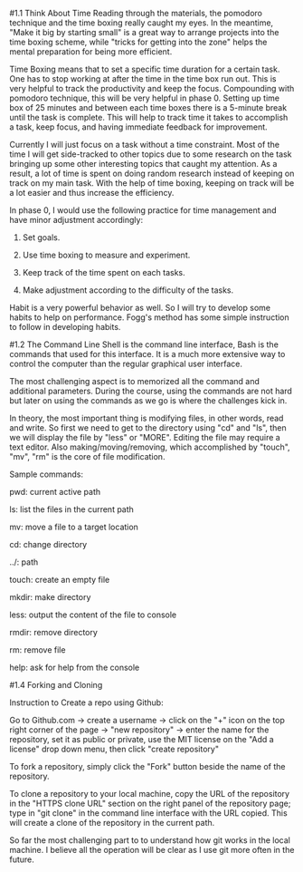 #1.1 Think About Time
Reading through the materials, the pomodoro technique and the time boxing really caught my eyes. In the meantime, "Make it big by starting small" is a great way to arrange projects into the time boxing scheme, while "tricks for getting into the zone" helps the mental preparation for being more efficient.

Time Boxing means that to set a specific time duration for a certain task. One has to stop working at after the time in the time box run out. This is very helpful to track the productivity and keep the focus. Compounding with pomodoro technique, this will be very helpful in phase 0. Setting up time box of 25 minutes and between each time boxes there is a 5-minute break until the task is complete. This will help to track time it takes to accomplish a task, keep focus, and having immediate feedback for improvement.

Currently I will just focus on a task without a time constraint. Most of the time I will get side-tracked to other topics due to some research on the task bringing up some other interesting topics that caught my attention. As a result, a lot of time is spent on doing random research instead of keeping on track on my main task. With the help of time boxing, keeping on track will be a lot easier and thus increase the efficiency.

In phase 0, I would use the following practice for time management and have minor adjustment accordingly:

1. Set goals.

2. Use time boxing to measure and experiment.

3. Keep track of the time spent on each tasks.

4. Make adjustment according to the difficulty of the tasks.



Habit is a very powerful behavior as well. So I will try to develop some habits to help on performance. Fogg's method has some simple instruction to follow in developing habits.

#1.2 The Command Line
 Shell is the command line interface, Bash is the commands that used for this interface. It is a much more extensive way to control the computer than the regular graphical user interface.

The most challenging aspect is to memorized all the command and additional parameters. During the course, using the commands are not hard but later on using the commands as we go is where the challenges kick in.

In theory, the most important thing is modifying files, in other words, read and write. So first we need to get to the directory using "cd" and "ls", then we will display the file by "less" or "MORE". Editing the file may require a text editor. Also making/moving/removing, which accomplished by "touch", "mv", "rm" is the core of file modification.

Sample commands:

pwd: current active path

ls: list the files in the current path

mv: move a file to a target location

cd: change directory

../: path

touch: create an empty file

mkdir: make directory

less: output the content of the file to console

rmdir: remove directory

rm: remove file

help: ask for help from the console

#1.4 Forking and Cloning

Instruction to Create a repo using Github:

Go to Github.com -> create a username -> click on the "+" icon on the top right corner of the page -> "new repository" -> enter the name for the repository, set it as public or private, use the MIT license on the "Add a license" drop down menu, then click "create repository"

To fork a repository, simply click the "Fork" button beside the name of the repository.

To clone a repository to your local machine, copy the URL of the repository in the "HTTPS clone URL" section on the right panel of the repository page; type in "git clone" in the command line interface with the URL copied. This will create a clone of the repository in the current path.

So far the most challenging part to to understand how git works in the local machine. I believe all the operation will be clear as I use git more often in the future.

